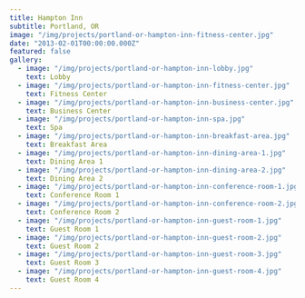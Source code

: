 ```yaml
---
title: Hampton Inn
subtitle: Portland, OR
image: "/img/projects/portland-or-hampton-inn-fitness-center.jpg"
date: "2013-02-01T00:00:00.000Z"
featured: false
gallery:
  - image: "/img/projects/portland-or-hampton-inn-lobby.jpg"
    text: Lobby
  - image: "/img/projects/portland-or-hampton-inn-fitness-center.jpg"
    text: Fitness Center
  - image: "/img/projects/portland-or-hampton-inn-business-center.jpg"
    text: Business Center
  - image: "/img/projects/portland-or-hampton-inn-spa.jpg"
    text: Spa
  - image: "/img/projects/portland-or-hampton-inn-breakfast-area.jpg"
    text: Breakfast Area
  - image: "/img/projects/portland-or-hampton-inn-dining-area-1.jpg"
    text: Dining Area 1
  - image: "/img/projects/portland-or-hampton-inn-dining-area-2.jpg"
    text: Dining Area 2
  - image: "/img/projects/portland-or-hampton-inn-conference-room-1.jpg"
    text: Conference Room 1
  - image: "/img/projects/portland-or-hampton-inn-conference-room-2.jpg"
    text: Conference Room 2
  - image: "/img/projects/portland-or-hampton-inn-guest-room-1.jpg"
    text: Guest Room 1
  - image: "/img/projects/portland-or-hampton-inn-guest-room-2.jpg"
    text: Guest Room 2
  - image: "/img/projects/portland-or-hampton-inn-guest-room-3.jpg"
    text: Guest Room 3
  - image: "/img/projects/portland-or-hampton-inn-guest-room-4.jpg"
    text: Guest Room 4
---
```

